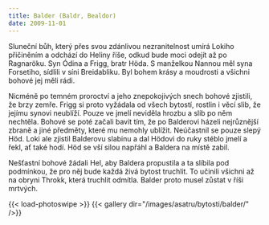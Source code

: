 ```yaml
---
title: Balder (Baldr, Bealdor)
date: 2009-11-01
---
```


Sluneční bůh, který přes svou zdánlivou nezranitelnost umírá Lokiho přičiněním a odchází do Heliny říše, odkud bude moci odejít až po Ragnaröku. Syn Ódina a Frigg, bratr Höda. S manželkou Nannou měl syna Forsetiho, sídlili v síni Breidabliku. Byl bohem krásy a moudrosti a všichni bohové jej měli rádi.

Nicméně po temném proroctví a jeho znepokojivých snech bohové zjistili, že brzy zemře. Frigg si proto vyžádala od všech bytostí, rostlin i věcí slib, že jejímu synovi neublíží. Pouze ve jmelí neviděla hrozbu a slib po něm nechtěla. Bohové se poté začali bavit tím, že po Balderovi házeli nejrůznější zbraně a jiné předměty, které mu nemohly ublížit. Neúčastnil se pouze slepý Höd. Loki ale zjistil Balderovu slabinu a dal Hödovi do ruky stéblo jmelí a řekl, ať také hodí. Höd se vší silou napřáhl a Baldera na místě zabil.

Nešťastní bohové žádali Hel, aby Baldera propustila a ta slíbila pod podmínkou, že pro něj bude každá živá bytost truchlit. To učinili všichni až na obryni Throkk, která truchlit odmítla. Balder proto musel zůstat v říši mrtvých.

{{< load-photoswipe >}}
{{< gallery dir="/images/asatru/bytosti/balder/" />}}
